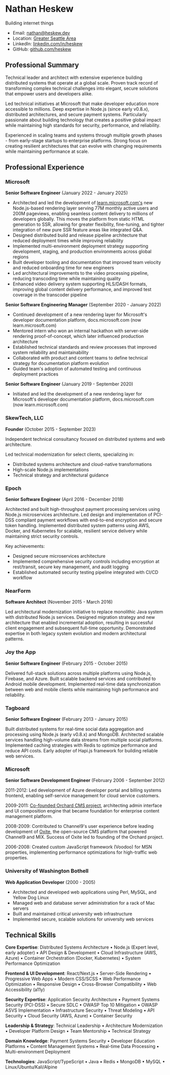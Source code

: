# Nathan Heskew

Building internet things

- Email: [nathan@heskew.dev](mailto:nathan@heskew.dev)
- Location: [Greater Seattle Area](https://www.google.com/maps/place/Seattle+Metropolitan+Area,+WA/@47.5061384,-123.1988914,538045m/data=!3m2!1e3!4b1!4m6!3m5!1s0x54907b72dfbd79f3:0x35b57dcd99e57e0e!8m2!3d47.6061031!4d-122.3320534!16zL20vMDM3MHZ5)
- LinkedIn: [linkedin.com/in/heskew](https://linkedin.com/in/heskew)
- GitHub: [github.com/heskew](https://github.com/heskew)

## Professional Summary

Technical leader and architect with extensive experience building distributed systems that operate at a global scale. Proven track record of transforming complex technical challenges into elegant, secure solutions that empower users and developers alike. 

Led technical initiatives at Microsoft that make developer education more accessible to millions. Deep expertise in Node.js (since early v0.8.x), distributed architectures, and secure payment systems. Particularly passionate about building technology that creates a positive global impact while maintaining high standards for security, performance, and reliability.

Experienced in scaling teams and systems through multiple growth phases - from early-stage startups to enterprise platforms. Strong focus on creating resilient architectures that can evolve with changing requirements while maintaining performance at scale.

## Professional Experience

### Microsoft

**Senior Software Engineer** (January 2022 - January 2025)

- Architected and led the development of [learn.microsoft.com's](https://learn.microsoft.com/) new Node.js-based rendering layer serving 77M monthly active users and 200M pageviews, enabling seamless content delivery to millions of developers globally. This moves the platform from static HTML generation to SSR, allowing for greater flexibility, fine-tuning, and tighter integration of new pure SSR feature areas like integrated Q&A.
- Designed distributed build and release pipeline architecture that reduced deployment times while improving reliability
- Implemented multi-environment deployment strategy supporting development, staging, and production environments across global regions
- Built developer tooling and documentation that improved team velocity and reduced onboarding time for new engineers
- Led architectural improvements to the video processing pipeline, reducing transcoding time while maintaining quality
- Enhanced video delivery system supporting HLS/DASH formats, improving global content delivery performance, and improved test coverage in the transcoder pipeline

**Senior Software Engineering Manager** (September 2020 - January 2022)

- Continued development of a new rendering layer for Microsoft's developer documentation platform, docs.microsoft.com (now learn.microsoft.com)
- Mentored intern who won an internal hackathon with server-side rendering proof-of-concept, which later influenced production architecture
- Established technical standards and review processes that improved system reliability and maintainability
- Collaborated with product and content teams to define technical strategy for documentation platform evolution
- Guided team's adoption of automated testing and continuous deployment practices

**Senior Software Engineer** (January 2019 - September 2020)

- Initiated and led the development of a new rendering layer for Microsoft's developer documentation platform, docs.microsoft.com (now learn.microsoft.com)

### SkewTech, LLC

**Founder** (October 2015 - September 2023)

Independent technical consultancy focused on distributed systems and web architecture.

Led technical modernization for select clients, specializing in:
- Distributed systems architecture and cloud-native transformations
- High-scale Node.js implementations
- Technical strategy and architectural guidance

### Epoch

**Senior Software Engineer** (April 2016 - December 2018)

Architected and built high-throughput payment processing services using Node.js microservices architecture. Led design and implementation of PCI-DSS compliant payment workflows with end-to-end encryption and secure token handling. Implemented distributed system patterns using AWS, Docker, and Kubernetes for scalable, resilient service delivery while maintaining strict security controls.

Key achievements:
- Designed secure microservices architecture
- Implemented comprehensive security controls including encryption at rest/transit, secure key management, and audit logging
- Established automated security testing pipeline integrated with CI/CD workflow

### NearForm

**Software Architect** (November 2015 - March 2016)

Led architectural modernization initiative to replace monolithic Java system with distributed Node.js services. Designed migration strategy and new architecture that enabled incremental adoption, resulting in successful client engagement and subsequent full-time opportunity. Demonstrated expertise in both legacy system evolution and modern architectural patterns.

### Joy the App

**Senior Software Engineer** (February 2015 - October 2015)

Delivered full-stack solutions across multiple platforms using Node.js, Firebase, and Azure. Built scalable backend services and contributed to Android mobile development. Implemented real-time data synchronization between web and mobile clients while maintaining high performance and reliability.

### Tagboard

**Senior Software Engineer** (February 2013 - January 2015)

Built distributed systems for real-time social data aggregation and processing using Node.js (early v0.8.x) and MongoDB. Architected scalable services handling high-volume data streams from multiple social platforms. Implemented caching strategies with Redis to optimize performance and reduce API costs. Early adopter of Hapi.js framework for building reliable web services.

### Microsoft

**Senior Software Development Engineer** (February 2006 - September 2012)

2011-2012: Led development of Azure developer portal and billing systems frontend, enabling self-service management for cloud service customers.

2009-2011: [Co-founded Orchard CMS project](https://docs.orchardcore.net/projects/O1/en/latest/Documentation/Frequently-asked-questions/#what-about-oxite-arent-they-building-a-cms-application-too-how-does-oxite-relate-to-the-orchard-effort), architecting admin interface and UI composition engine that became foundation for enterprise content management platform.

2008-2009: Contributed to Channel9's user experience before leading development of [Oxite](https://arstechnica.com/information-technology/2008/12/microsoft-releases-open-source-cms-oxite-to-developers/), the open-source CMS platform that powered Channel9 and MIX. Success of Oxite led to founding of the Orchard project.

2006-2008: Created custom JavaScript framework (Voodoo) for MSN properties, implementing performance optimizations for high-traffic web properties.

### University of Washington Bothell

**Web Application Developer** (2000 - 2005)

- Architected and developed web applications using Perl, MySQL, and Yellow Dog Linux
- Managed web and database server administration for a rack of Mac servers
- Built and maintained critical university web infrastructure
- Implemented secure, scalable solutions for university web services

## Technical Skills

**Core Expertise**: Distributed Systems Architecture • Node.js (Expert level, early adopter) • API Design & Development • Cloud Infrastructure (AWS, Azure) • Container Orchestration (Docker, Kubernetes) • System Performance Optimization

**Frontend & UI Development**: React/Next.js • Server-Side Rendering • Progressive Web Apps • Modern CSS/SCSS • Web Performance Optimization • Responsive Design • Cross-Browser Compatibility • Web Accessibility (a11y)

**Security Expertise**: Application Security Architecture • Payment Systems Security (PCI-DSS) • Secure SDLC • OWASP Top 10 Mitigation • OWASP ASVS Implementation • Infrastructure Security • Threat Modeling • API Security • Cloud Security (AWS, Azure) • Container Security

**Leadership & Strategy**: Technical Leadership • Architecture Modernization • Developer Platform Design • Team Mentorship • Technical Strategy

**Domain Knowledge**: Payment Systems Security • Developer Education Platforms • Content Management Systems • Real-time Data Processing • Multi-environment Deployment

**Technologies**: JavaScript/TypeScript • Java • Redis • MongoDB • MySQL • Linux/Ubuntu/Kali/Alpine